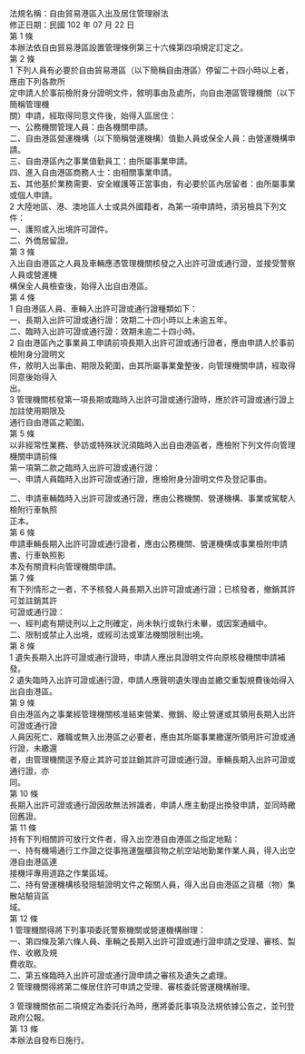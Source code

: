 法規名稱：自由貿易港區入出及居住管理辦法  
修正日期：民國 102 年 07 月 22 日  
第 1 條  
本辦法依自由貿易港區設置管理條例第三十六條第四項規定訂定之。  
第 2 條  
1 下列人員有必要於自由貿易港區（以下簡稱自由港區）停留二十四小時以上者，應由下列各款所  
定申請人於事前檢附身分證明文件，敘明事由及處所，向自由港區管理機關（以下簡稱管理機  
關）申請，經取得同意文件後，始得入區居住：  
一、公務機關管理人員：由各機關申請。  
二、自由港區營運機構（以下簡稱營運機構）值勤人員或保全人員：由營運機構申請。  
三、自由港區內之事業值勤員工：由所屬事業申請。  
四、進入自由港區商務人士：由相關事業申請。  
五、其他基於業務需要、安全維護等正當事由，有必要於區內居留者：由所屬事業或個人申請。  
2 大陸地區、港、澳地區人士或具外國籍者，為第一項申請時，須另檢具下列文件：  
一、護照或入出境許可證件。  
二、外僑居留證。  
第 3 條  
入出自由港區之人員及車輛應憑管理機關核發之入出許可證或通行證，並接受警察人員或營運機  
構保全人員檢查後，始得入出自由港區。  
第 4 條  
1 自由港區人員、車輛入出許可證或通行證種類如下：  
一、長期入出許可證或通行證：效期二十四小時以上未逾五年。  
二、臨時入出許可證或通行證：效期未逾二十四小時。  
2 自由港區內之事業員工申請前項長期入出許可證或通行證者，應由申請人於事前檢附身分證明文  
件，敘明入出事由、期限及範圍，由其所屬事業彙整後，向管理機關申請，經取得同意後始得入  
出。  
3 管理機關核發第一項長期或臨時入出許可證或通行證時，應於許可證或通行證上加註使用期限及  
通行自由港區之範圍。  
第 5 條  
以非經常性業務、參訪或特殊狀況須臨時入出自由港區者，應檢附下列文件向管理機關申請前條  
第一項第二款之臨時入出許可證或通行證：  
一、申請人員臨時入出許可證或通行證，應檢附身分證明文件及登記事由。  


二、申請車輛臨時入出許可證或通行證，應由公務機關、營運機構、事業或駕駛人檢附行車執照  
正本。  
第 6 條  
申請車輛長期入出許可證或通行證者，應由公務機關、營運機構或事業檢附申請書、行車執照影  
本及有關資料向管理機關申請。  
第 7 條  
有下列情形之一者，不予核發人員長期入出許可證或通行證；已核發者，撤銷其許可並註銷其許  
可證或通行證：  
一、經判處有期徒刑以上之刑確定，尚未執行或執行未畢，或因案通緝中。  
二、限制或禁止入出境，或經司法或軍法機關限制出境。  
第 8 條  
1 遺失長期入出許可證或通行證時，申請人應出具證明文件向原核發機關申請補發。  
2 遺失臨時入出許可證或通行證，申請人應聲明遺失理由並繳交重製規費後始得入出自由港區。  
第 9 條  
自由港區內之事業經管理機關核准結束營業、撤銷、廢止營運或其領用長期入出許可證或通行證  
人員因死亡、離職或無入出港區之必要者，應由其所屬事業繳還所領用許可證或通行證，未繳還  
者，由管理機關逕予廢止其許可並註銷其許可證或通行證。車輛長期入出許可證或通行證，亦  
同。  
第 10 條  
長期入出許可證或通行證因故無法辨識者，申請人應主動提出換發申請，並同時繳回舊證。  
第 11 條  
持有下列相關許可放行文件者，得入出空港自由港區之指定地點：  
一、持有機場通行工作證之從事拖運盤櫃貨物之航空站地勤業作業人員，得入出空港自由港區連  
接機坪專用道路之作業區域。  
二、持有營運機構核發陪驗證明文件之報關人員，得入出自由港區之貨櫃（物）集散站驗貨區  
域。  
第 12 條  
1 管理機關得將下列事項委託警察機關或營運機構辦理：  
一、第四條及第六條人員、車輛之長期入出許可證或通行證申請之受理、審核、製作、收繳及規  
費收取。  
二、第五條臨時入出許可證或通行證申請之審核及遺失之處理。  
2 管理機關得將第二條居住許可申請之受理、審核委託營運機構辦理。  


3 管理機關依前二項規定為委託行為時，應將委託事項及法規依據公告之，並刊登政府公報。  
第 13 條  
本辦法自發布日施行。  


